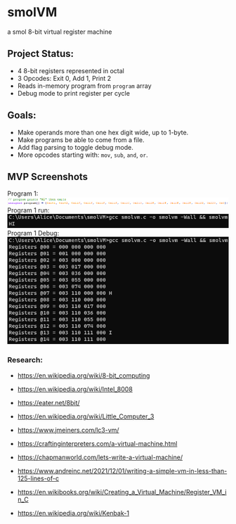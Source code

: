 # smolVM
a smol 8-bit virtual register machine

## Project Status:
- 4 8-bit registers represented in octal
- 3 Opcodes: Exit 0, Add 1, Print 2
- Reads in-memory program from `program` array
- Debug mode to print register per cycle

## Goals:
- Make operands more than one hex digit wide, up to 1-byte.
- Make programs be able to come from a file.
- Add flag parsing to toggle debug mode.
- More opcodes starting with: `mov`, `sub`, `and`, `or`.

## MVP Screenshots

Program 1:   
![MVP-PROGRAM1](mvp-program1-input.png)  
Program 1 run:  
![MVP-PROGRAM1-run](mvp-program1.png)  
Program 1 Debug:   
![MVP-PROGRAM1-DEBUG](mvp-program1-debug.png)  

### Research:
- https://en.wikipedia.org/wiki/8-bit_computing
- https://en.wikipedia.org/wiki/Intel_8008
- https://eater.net/8bit/

- https://en.wikipedia.org/wiki/Little_Computer_3
- https://www.jmeiners.com/lc3-vm/

- https://craftinginterpreters.com/a-virtual-machine.html

- https://chapmanworld.com/lets-write-a-virtual-machine/
- https://www.andreinc.net/2021/12/01/writing-a-simple-vm-in-less-than-125-lines-of-c
- https://en.wikibooks.org/wiki/Creating_a_Virtual_Machine/Register_VM_in_C

- https://en.wikipedia.org/wiki/Kenbak-1
